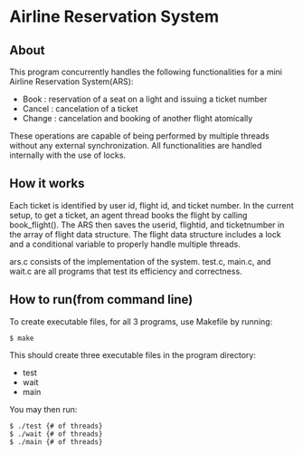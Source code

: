 # Airline Reservation System
## About
This program concurrently handles the following functionalities for a mini Airline Reservation System(ARS):
- Book : reservation of a seat on a light and issuing a ticket number
- Cancel : cancelation of a ticket
- Change : cancelation and booking of another flight atomically

These operations are capable of being performed by multiple threads without any external synchronization. 
All functionalities are handled internally with the use of locks.

## How it works
Each ticket is identified by user id, flight id, and ticket number. 
In the current setup, to get a ticket, an agent thread books the flight by calling book_flight().
The ARS then saves the userid, flightid, and ticketnumber in the array of flight data structure.
The flight data structure includes a lock and a conditional variable to properly handle multiple threads.  

ars.c consists of the implementation of the system. test.c, main.c, and wait.c are all programs that test its efficiency and correctness. 

## How to run(from command line)
To create executable files, for all 3 programs, use Makefile by running:
```console
$ make
```
This should create three executable files in the program directory:
- test
- wait
- main

You may then run:
```console
$ ./test {# of threads}
$ ./wait {# of threads} 
$ ./main {# of threads}
```

